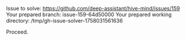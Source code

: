 Issue to solve: https://github.com/deep-assistant/hive-mind/issues/159
Your prepared branch: issue-159-64d50000
Your prepared working directory: /tmp/gh-issue-solver-1758031561636

Proceed.